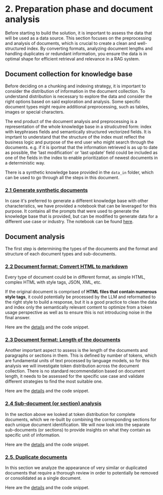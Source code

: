 # 2. Preparation phase and document analysis

Before starting to build the solution, it is important to assess the data that will be used as a data source. This section focuses on the preprocessing and analysis of documents, which is crucial to create a clean and well-structured index. By converting formats, analyzing document lengths and handling duplicates or redundant information, you ensure the data is in optimal shape for efficient retrieval and relevance in a RAG system.

## Document collection for knowledge base

Before deciding on a chunking and indexing strategy, it is important to consider the distribution of information in the document collection. To understand distribution is necessary to explore the data and consider the right options based on said exploration and analysis. Some specific document types might require additional preprocessing, such as tables, images or special characters. 

The end product of the document analysis and preprocessing is a representation of the whole knowledge base in a strudcutred form: index with keyphrases fields and semantically structured vectorized fields. It is imprtant to understand that the structure of the index must reflect the business logic and purpose of the end user who might search through the documents. e.g. if it is iportnat  that the information retrieved is as up to date as possible, the 'last modification' or 'last update' field could be included as one of the fields in the index to enable prioritization of newest documents in a deterministic way. 

There is a synthetic knowledge base provided in the `data_in` folder, which can be used to go through all the steps in this document. 

### [2.1 Generate synthetic documents](./2.1.-Generate-synthetic-documents/README.md)
In case it's preferred to generate a different knowledge base with other characteristics, we have provided a notebook that can be leveraged for this purpose. It contains all the prompts that were used to generate the knowledge base that is provided, but can be modified to generate data for a different use case or industry. The notebook can be found [here](./2.1.-Generate-synthetic-documents/generate-synthetic-documents.ipynb).
<!--- this link doesn't work --->

## Document analysis

The first step is determining the types of the documents and the format and structure of each document types and sub-documents.

### [2.2 Document format: Convert HTML to markdown](./2.2.-Convert-HTML-to-markdown/README.md)

Every type of document could be in different format, as simple HTML, complex HTML with style tags, JSON, XML, etc.

If the original document is comprised of **HTML files that contain numerous style tags**, it could potentially be processed by the LLM and reformatted to the right style to build a response, but it is a good practice to clean the data and index only the semantically relevant content to optimize from a token usage perspective as well as to ensure this is not introducing noise in the final answer.

Here are the [details](./2.2.-Convert-HTML-to-markdown/README.md) and the code snippet.

### [2.3 Document format: Length of the documents](./2.3.-Length-of-the-documents/README.md)

Another important aspect to assess is the length of the documents and paragraphs or sections in them. This is defined by number of tokens, which are fundamental units of text processed by language models, so for this analysis we will investigate token distribution across the document collection. There is no standard recommendation based on document length, it needs to be assessed for the specific use case and validate different strategies to find the most suitable one.

Here are the [details](./2.3.-Length-of-the-documents/README.md) and the code snippet.

### [2.4 Sub-document (or section) analysis](./2.4.-Sub-document-analysis/README.md)

In the section above we looked at token distribution for complete documents, which we re-built by combining the corresponding sections for each unique document identification. We will now look into the separate sub-documents (or sections) to provide insights on what they contain as specific unit of information.

Here are the [details](./2.4.-Sub-document-analysis/README.md) and the code snippet.

### [2.5. Duplicate documents](./2.5.-Duplicate-documents/README.md)

In this section we analyze the appearance of very similar or duplicated documents that require a thorough review in order to potentially be removed or consolidated as a single document.

Here are the [details](./2.5.-Duplicate-documents/README.md) and the code snippet.
